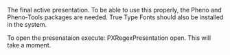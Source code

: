 The final active presentation. To be able to use this properly, the Pheno and Pheno-Tools packages are needed. True Type Fonts should also be installed in the system.

To open the presenataion execute: PXRegexPresentation open. This will take a moment.
